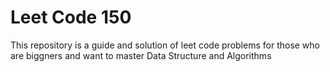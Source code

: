 # Leet Code 150
This repository is a  guide and solution of leet code problems for those who are biggners and want to master Data Structure and Algorithms 
